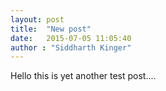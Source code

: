 ```yaml
---
layout: post
title:  "New post"
date:   2015-07-05 11:05:40
author : "Siddharth Kinger"
---
```


Hello this is yet another test post....